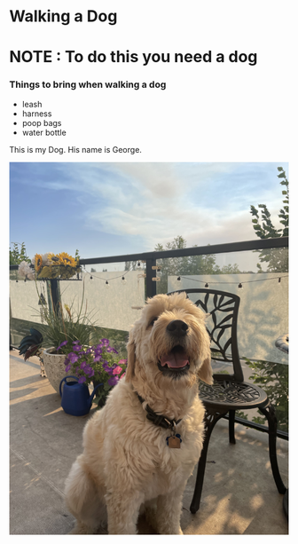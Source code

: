 # Walking a Dog 

# NOTE : To do this you need a dog 

### Things to bring when walking a dog 
- leash
- harness
- poop bags
- water bottle 

This is my Dog. His name is George.

![golden doodle](assets/IMG_2908.jpeg)